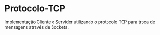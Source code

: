 # Protocolo-TCP
Implementação Cliente e Servidor utilizando o protocolo TCP para troca de mensagens através de Sockets.
